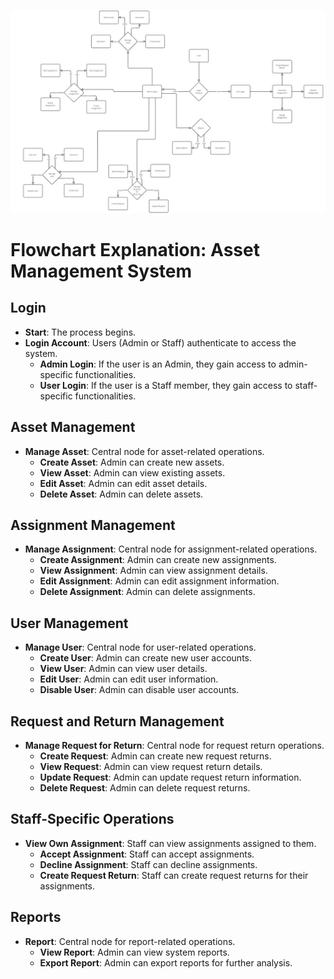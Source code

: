 ![image.png](/.attachments/image-48012234-d60f-42bb-899d-77feceab0275.png)

# Flowchart Explanation: Asset Management System

## Login
- **Start**: The process begins.
- **Login Account**: Users (Admin or Staff) authenticate to access the system.
  - **Admin Login**: If the user is an Admin, they gain access to admin-specific functionalities.
  - **User Login**: If the user is a Staff member, they gain access to staff-specific functionalities.

## Asset Management
- **Manage Asset**: Central node for asset-related operations.
  - **Create Asset**: Admin can create new assets.
  - **View Asset**: Admin can view existing assets.
  - **Edit Asset**: Admin can edit asset details.
  - **Delete Asset**: Admin can delete assets.

## Assignment Management
- **Manage Assignment**: Central node for assignment-related operations.
  - **Create Assignment**: Admin can create new assignments.
  - **View Assignment**: Admin can view assignment details.
  - **Edit Assignment**: Admin can edit assignment information.
  - **Delete Assignment**: Admin can delete assignments.

## User Management
- **Manage User**: Central node for user-related operations.
  - **Create User**: Admin can create new user accounts.
  - **View User**: Admin can view user details.
  - **Edit User**: Admin can edit user information.
  - **Disable User**: Admin can disable user accounts.

## Request and Return Management
- **Manage Request for Return**: Central node for request return operations.
  - **Create Request**: Admin can create new request returns.
  - **View Request**: Admin can view request return details.
  - **Update Request**: Admin can update request return information.
  - **Delete Request**: Admin can delete request returns.

## Staff-Specific Operations
- **View Own Assignment**: Staff can view assignments assigned to them.
  - **Accept Assignment**: Staff can accept assignments.
  - **Decline Assignment**: Staff can decline assignments.
  - **Create Request Return**: Staff can create request returns for their assignments.

## Reports
- **Report**: Central node for report-related operations.
  - **View Report**: Admin can view system reports.
  - **Export Report**: Admin can export reports for further analysis.
